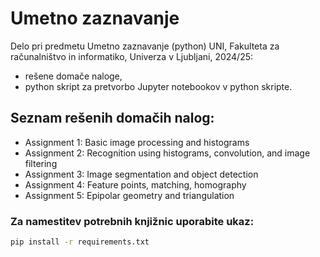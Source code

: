 # Umetno zaznavanje
Delo pri predmetu Umetno zaznavanje (python) UNI, Fakulteta za računalništvo in informatiko, Univerza v Ljubljani, 2024/25:

- rešene domače naloge,
- python skript za pretvorbo Jupyter notebookov v python skripte.

Seznam rešenih domačih nalog:
----------
- Assignment 1: Basic image processing and histograms
- Assignment 2: Recognition using histograms, convolution, and image filtering
- Assignment 3: Image segmentation and object detection
- Assignment 4: Feature points, matching, homography
- Assignment 5: Epipolar geometry and triangulation


### Za namestitev potrebnih knjižnic uporabite ukaz:

```bash
pip install -r requirements.txt
```

